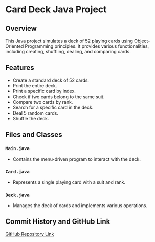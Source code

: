 # Card Deck Java Project

## Overview
This Java project simulates a deck of 52 playing cards using Object-Oriented Programming principles. It provides various functionalities, including creating, shuffling, dealing, and comparing cards.

## Features
- Create a standard deck of 52 cards.
- Print the entire deck.
- Print a specific card by index.
- Check if two cards belong to the same suit.
- Compare two cards by rank.
- Search for a specific card in the deck.
- Deal 5 random cards.
- Shuffle the deck.

## Files and Classes
### `Main.java`
- Contains the menu-driven program to interact with the deck.

### `Card.java`
- Represents a single playing card with a suit and rank.

### `Deck.java`
- Manages the deck of cards and implements various operations.


## Commit History and GitHub Link
[GitHub Repository Link](https://github.com/shwetgaur/Cards.git)

